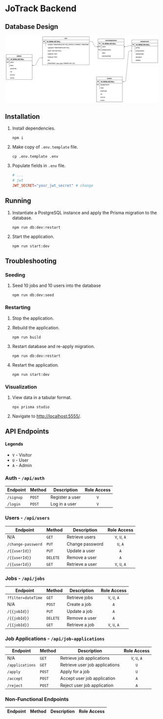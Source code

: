 # JoTrack Backend

## Database Design

![UML of the database](docs/assets/images/database-design.drawio.png)

## Installation

1. Install dependencies.

   ```shell
   npm i
   ```

2. Make copy of `.env.template` file.

   ```shell
   cp .env.template .env
   ```

3. Populate fields in `.env` file.

   ```makefile
   # ...
   # jwt
   JWT_SECRET="your_jwt_secret" # change
   ```

## Running

1. Instantiate a PostgreSQL instance and apply the Prisma migration to the database.

   ```shell
   npm run db:dev:restart
   ```

2. Start the application.

   ```shell
   npm run start:dev
   ```

## Troubleshooting

### Seeding

1. Seed 10 jobs and 10 users into the database

   ```shell
   npm run db:dev:seed
   ```

### Restarting

1. Stop the application.
2. Rebuild the application.
   ```shell
   npm run build
   ```
3. Restart database and re-apply migration.

   ```shell
   npm run db:dev:restart
   ```

4. Restart the application.

   ```shell
   npm run start:dev
   ```

### Visualization

1. View data in a tabular format.

   ```shell
   npx prisma studio
   ```

2. Navigate to <http://localhost:5555/>.

## API Endpoints

#### Legends

- `V` - Visitor
- `U` - User
- `A` - Admin

### Auth - `/api/auth`

| Endpoint  | Method | Description     | Role Access          |
|-----------|--------|-----------------|----------------------|
| `/signup` | `POST` | Register a user | <center>`V`</center> |
| `/login`  | `POST` | Log in a user   | <center>`V`</center> |

### Users - `/api/users`

| Endpoint           | Method   | Description     | Role Access                    |
|--------------------|----------|-----------------|--------------------------------|
| N/A                | `GET`    | Retrieve users  | <center>`V`, `U`, `A`</center> |
| `/change-password` | `PUT`    | Change password | <center>`U`, `A`</center>      |
| `/{{userId}}`      | `PUT`    | Update a user   | <center>`A`</center>           |
| `/{{userId}}`      | `DELETE` | Remove a user   | <center>`A`</center>           |
| `/{{userId}}`      | `GET`    | Retrieve a user | <center>`V`, `U`, `A`</center> |

### Jobs - `/api/jobs`

| Endpoint           | Method   | Description    | Role Access                    |
|--------------------|----------|----------------|--------------------------------|
| `?filter=dateTime` | `GET`    | Retrieve jobs  | <center>`V`, `U`, `A`</center> |
| N/A                | `POST`   | Create a job   | <center>`A`</center>           |
| `/{{jobId}}`       | `PUT`    | Update a job   | <center>`A`</center>           |
| `/{{jobId}}`       | `DELETE` | Remove a user  | <center>`A`</center>           |
| `/{{jobId}}`       | `GET`    | Retrieve a job | <center>`V`, `U`, `A`</center> |

### Job Applications - `/api/job-applications`

| Endpoint        | Method | Description                    | Role Access                    |
|-----------------|--------|--------------------------------|--------------------------------|
| N/A             | `GET`  | Retrieve job applications      | <center>`V`, `U`, `A`</center> |
| `/applications` | `GET`  | Retrieve user job applications | <center>`U`</center>           |
| `/apply`        | `POST` | Apply for a job                | <center>`U`</center>           |
| `/accept`       | `POST` | Accept user job application    | <center>`A`</center>           |
| `/reject`       | `POST` | Reject user job application    | <center>`A`</center>           |

### Non-Functional Endpoints

| Endpoint | Method | Description | Role Access |
|----------|--------|-------------|-------------|
